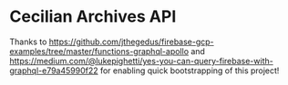 # Cecilian Archives API

Thanks to https://github.com/jthegedus/firebase-gcp-examples/tree/master/functions-graphql-apollo and https://medium.com/@lukepighetti/yes-you-can-query-firebase-with-graphql-e79a45990f22 for enabling quick bootstrapping of this project!
